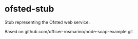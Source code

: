 # ofsted-stub
Stub representing the Ofsted web service.

Based on github.com/officer-rosmarino/node-soap-example.git
